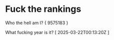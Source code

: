 # Fuck the rankings

Who the hell am I?
{ 9575183 }

What fucking year is it?
[ 2025-03-22T00:13:20Z ]
